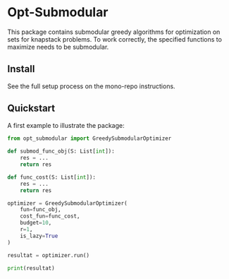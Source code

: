 # Opt-Submodular

This package contains submodular greedy algorithms for optimization on sets for knapstack problems. To work correctly, the specified functions to maximize needs to be submodular.


## Install

See the full setup process on the mono-repo instructions.

## Quickstart

A first example to illustrate the package:
```python
from opt_submodular import GreedySubmodularOptimizer
    
def submod_func_obj(S: List[int]):
	res = ...
	return res

def func_cost(S: List[int]):
	res = ...
	return res

optimizer = GreedySubmodularOptimizer(
    fun=func_obj,
    cost_fun=func_cost,
    budget=10,
    r=1,
    is_lazy=True
)

resultat = optimizer.run()

print(resultat)
```
